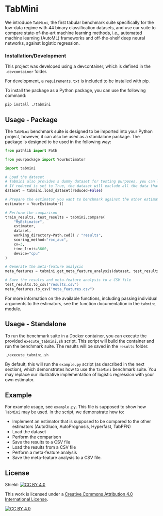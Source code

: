 # TabMini

We introduce `TabMini`, the first tabular benchmark suite specifically for the low-data regime with 44 binary 
classification datasets, and use our suite to compare state-of-the-art machine learning methods, 
i.e., automated machine learning (AutoML) frameworks and off-the-shelf deep neural networks, 
against logistic regression.

### Installation/Development

This project was developed using a devcontainer, which is defined in the `.devcontainer` folder.

For development, a `requirements.txt` is included to be installed with pip.

To install the package as a Python package, you can use the following command:

```bash
pip install ./tabmini
```

## Usage - Package

The `TabMini` benchmark suite is designed to be imported into your Python project, however, it can also be used as a
standalone package. The package is designed to be used in the following way:

```python
from pathlib import Path

from yourpackage import YourEstimator

import tabmini

# Load the dataset
# Tabmini also provides a dummy dataset for testing purposes, you can load it with tabmini.load_dummy_dataset() 
# If reduced is set to True, the dataset will exclude all the data that has been used to meta-train TabPFN
dataset = tabmini.load_dataset(reduced=False)

# Prepare the estimator you want to benchmark against the other estimators
estimator = YourEstimator()

# Perform the comparison
train_results, test_results = tabmini.compare(
    "MyEstimator",
    estimator,
    dataset,
    working_directory=Path.cwd() / "results",
    scoring_method="roc_auc",
    cv=3,
    time_limit=3600,
    device="cpu"
)

# Generate the meta-feature analysis
meta_features = tabmini.get_meta_feature_analysis(dataset, test_results, "MyEstimator", correlation_method="spearman")

# Save the results and meta-feature analysis to a CSV file
test_results.to_csv("results.csv")
meta_features.to_csv("meta_features.csv")
```

For more information on the available functions, including passing individual arguments to the estimators, 
see the function documentation in the `tabmini` module.

## Usage - Standalone

To run the benchmark suite in a Docker container, you can execute the provided `execute_tabmini.sh` script. 
This script will build the container and run the benchmark suite. The results will be saved in the
`results` folder.

```bash
./execute_tabmini.sh
```

By default, this will run the `example.py` script (as described in the next section), which demonstrates how to use the `TabMini` benchmark suite.
You may replace our illustrative implementation of logistic regression with your own estimator.

## Example

For example usage, see `example.py`. This file is supposed to show how 
`TabMini` may be used. In the script, we demonstrate how to:

- Implement an estimator that is supposed to be compared to the other estimators (AutoGluon, AutoPrognosis, Hyperfast, TabPFN)
- Load the dataset
- Perform the comparison
- Save the results to a CSV file
- Load the results from a CSV file
- Perform a meta-feature analysis
- Save the meta-feature analysis to a CSV file.

## License

Shield: [![CC BY 4.0][cc-by-shield]][cc-by]

This work is licensed under a
[Creative Commons Attribution 4.0 International License][cc-by].

[![CC BY 4.0][cc-by-image]][cc-by]

[cc-by]: http://creativecommons.org/licenses/by/4.0/
[cc-by-image]: https://i.creativecommons.org/l/by/4.0/88x31.png
[cc-by-shield]: https://img.shields.io/badge/License-CC%20BY%204.0-lightgrey.svg